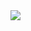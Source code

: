 <img src="https://user-images.githubusercontent.com/48519031/159544936-74b9c297-2563-452e-af09-814a29cc7b58.jpg">
